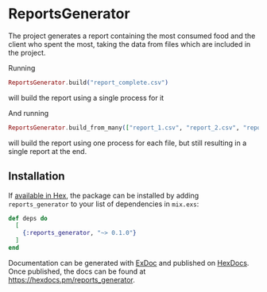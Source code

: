 # ReportsGenerator

The project generates a report containing the most consumed food and the client who spent the most, taking the data from files which are included in the project.

Running
```elixir
ReportsGenerator.build("report_complete.csv")
```
will build the report using a single process for it

And running
```elixir
ReportsGenerator.build_from_many(["report_1.csv", "report_2.csv", "report_3.csv"])
```
will build the report using one process for each file, but still resulting in a single report at the end.

## Installation

If [available in Hex](https://hex.pm/docs/publish), the package can be installed
by adding `reports_generator` to your list of dependencies in `mix.exs`:

```elixir
def deps do
  [
    {:reports_generator, "~> 0.1.0"}
  ]
end
```

Documentation can be generated with [ExDoc](https://github.com/elixir-lang/ex_doc)
and published on [HexDocs](https://hexdocs.pm). Once published, the docs can
be found at <https://hexdocs.pm/reports_generator>.

